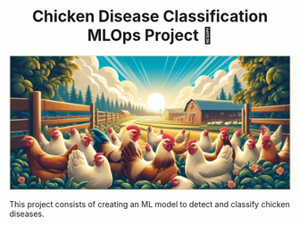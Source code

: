 <h1 align="center">Chicken Disease Classification MLOps Project 🐔</h1>

<p align="center">
  <img src="https://github.com/JSaez97/JSaez97/blob/assets/chicken_disease_banner.png" alt="Javier_Saez_Banner">
</p>

This project consists of creating an ML model to detect and classify chicken diseases.
